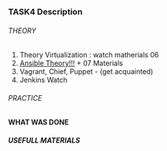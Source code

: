 ### TASK4 Description

###### THEORY
1. Theory Virtualization : watch matherials 06
2. [Ansible Theory!!!](https://www.youtube.com/playlist?list=PLg5SS_4L6LYufspdPupdynbMQTBnZd31N) + 07 Materials 
3. Vagrant, Chief, Puppet - (get acquainted)
4. Jenkins Watch 

###### PRACTICE


#### WHAT WAS DONE
##### USEFULL MATERIALS

